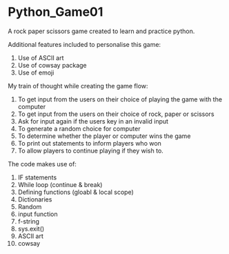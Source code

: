 # Python_Game01
A rock paper scissors game created to learn and practice python.

Additional features included to personalise this game:
1) Use of ASCII art
2) Use of cowsay package
3) Use of emoji

My train of thought while creating the game flow:
1) To get input from the users on their choice of playing the game with the computer
2) To get input from the users on their choice of rock, paper or scissors
3) Ask for input again if the users key in an invalid input
4) To generate a random choice for computer
5) To determine whether the player or computer wins the game
6) To print out statements to inform players who won
7) To allow players to continue playing if they wish to.
   
The code makes use of:
1) IF statements
2) While loop (continue & break)
3) Defining functions (gloabl & local scope)
4) Dictionaries
5) Random
6) input function
7) f-string
8) sys.exit()
9) ASCII art
10) cowsay
